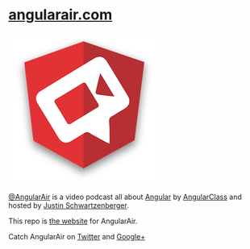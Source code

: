 # [angularair.com](http://angularair.com)

![AngularAir logo](logo.png)

[@AngularAir](https://twitter.com/AngularAir) is a video podcast all about
[Angular](https://angular.io/) by
[AngularClass](https://angularclass.com/) and hosted by [Justin Schwartzenberger](https://twitter.com/schwarty).

This repo is [the website](http://angularair.github.io) for AngularAir.

Catch AngularAir on [Twitter](https://twitter.com/AngularAir) and
[Google+](https://plus.google.com/+AngularAirPodcast/)

